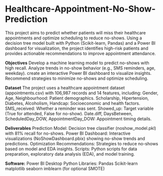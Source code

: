 # Healthcare-Appointment-No-Show-Prediction


This project aims to predict whether patients will miss their healthcare appointments and optimize scheduling to reduce no-shows. Using a decision tree model built with Python (Scikit-learn, Pandas) and a Power BI dashboard for visualization, the project identifies high-risk patients and provides actionable recommendations to improve appointment attendance.

**Objectives**
Develop a machine learning model to predict no-shows with high recall.
Analyze trends in no-show behavior (e.g., SMS reminders, age, weekday).
create an interactive Power BI dashboard to visualize insights.
Recommend strategies to minimize no-shows and optimize scheduling.

**Dataset**
The project uses a healthcare appointment dataset (appointments.csv) with 106,987 records and 14 features, including:
Gender, Age, Neighbourhood: Patient demographics.
Scholarship, Hipertension, Diabetes, Alcoholism, Handcap: Socioeconomic and health factors.
SMS_received: Whether a reminder was sent.
Showed_up: Target variable (True for attended, False for no-show).
Date.diff, DaysBetween, ScheduledDay_DOW, AppointmentDay_DOW: Appointment timing details.

**Deliverables**
Prediction Model: Decision tree classifier (noshow_model.pkl) with 81% recall for no-shows.
Power BI Dashboard: Interactive visualizations (NoShowDashboard.pbix) showing no-show trends and predictions.
Optimization Recommendations: Strategies to reduce no-shows based on model and EDA insights.
Scripts: Python scripts for data preparation, exploratory data analysis (EDA), and model training.

**Software:**
Power BI Desktop
Python Libraries:
Pandas
Scikit-learn
matplotlib
seaborn
imblearn (for optional SMOTE)
